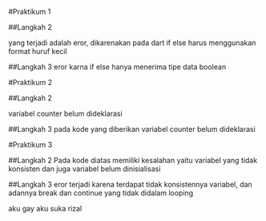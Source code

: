 #Praktikum 1

##Langkah 2

yang terjadi adalah eror, dikarenakan pada dart if else harus menggunakan format huruf kecil

##Langkah 3
eror karna if else hanya menerima tipe data boolean

#Praktikum 2

##Langkah 2

variabel counter belum dideklarasi

##Langkah 3
pada kode yang diberikan variabel counter belum dideklarasi

#Praktikum 3

##Langkah 2
Pada kode diatas memiliki kesalahan yaitu variabel yang tidak konsisten dan juga variabel belum dinisialisasi

##Langkah 3
eror terjadi karena terdapat tidak konsistennya variabel, dan adannya break dan continue yang tidak didalam looping

aku gay aku suka rizal
